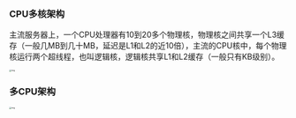 ### CPU多核架构

​	主流服务器上，一个CPU处理器有10到20多个物理核，物理核之间共享一个L3缓存（一般几MB到几十MB，延迟是L1和L2的近10倍），主流的CPU核中，每个物理核运行两个超线程，也叫逻辑核，逻辑核共享L1和L2缓存（一般只有KB级别）。

<img src="https://static001.geekbang.org/resource/image/d9/09/d9689a38cbe67c3008d8ba99663c2f09.jpg?wh=3065*1633" alt="img" style="zoom:25%;" />



### 多CPU架构

<img src="https://static001.geekbang.org/resource/image/5c/3d/5ceb2ab6f61c064284c8f8811431bc3d.jpg?wh=3000*1252" alt="img" style="zoom:25%;" />